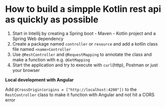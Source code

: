 # How to build a simpple Kotlin rest api as quickly as possible

1. Start in Intellij by creating a Spring boot - Maven - Kotlin project and a Spring Web dependency
2. Create a package named `controller` or `resource` and add a kotlin class file named `<name>Controller`
3. Use `@RestController` and `@RequestMapping` to annotate the class and make a function with e.g. `@GetMapping`
4. Start the application and try to execute with `curl`(http), Postman or just your browser

**Local development with Angular**

Add `@CrossOrigin(origins = ["http://localhost:4200"])` to the `RestController` class to make it function with Angular and not hit a CORS error